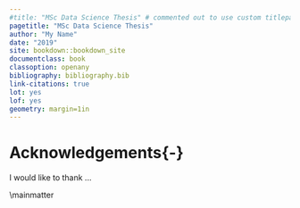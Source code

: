 ```yaml
---
#title: "MSc Data Science Thesis" # commented out to use custom titlepage
pagetitle: "MSc Data Science Thesis"
author: "My Name"
date: "2019"
site: bookdown::bookdown_site
documentclass: book
classoption: openany
bibliography: bibliography.bib
link-citations: true
lot: yes
lof: yes
geometry: margin=1in
---
```




# Acknowledgements{-}

I would like to thank ...

\mainmatter

